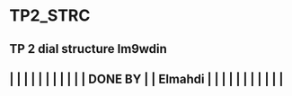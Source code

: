 # TP2_STRC
TP 2 dial structure lm9wdin
 ----------------------------------------
|                                        |
|                                        |
|                                        |
|                                        |
|                                        |
|              DONE BY                   |
|              Elmahdi                   |
|                                        |
|                                        |
|                                        |
|                                        |
|                                        |
 ----------------------------------------
